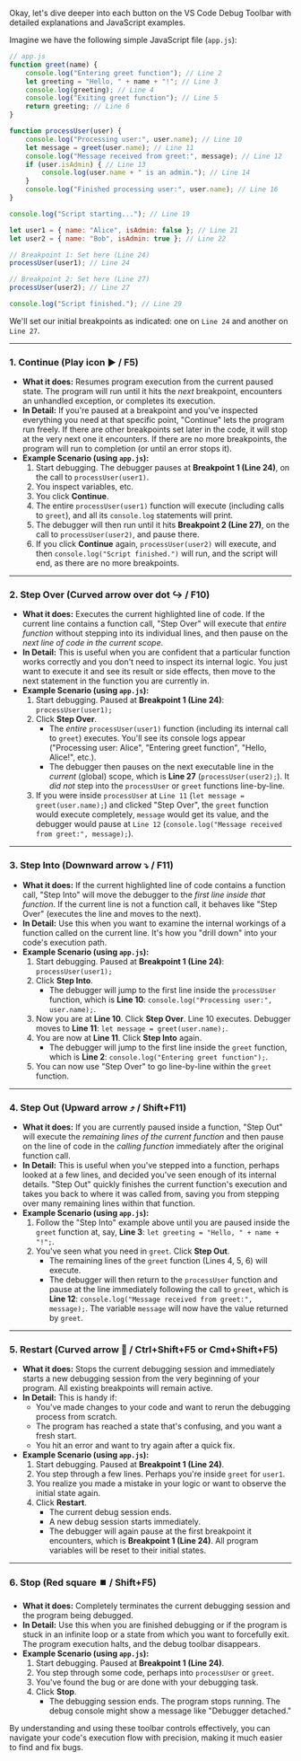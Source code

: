 Okay, let's dive deeper into each button on the VS Code Debug Toolbar with detailed explanations and JavaScript examples.

Imagine we have the following simple JavaScript file (`app.js`):

```javascript
// app.js
function greet(name) {
    console.log("Entering greet function"); // Line 2
    let greeting = "Hello, " + name + "!"; // Line 3
    console.log(greeting); // Line 4
    console.log("Exiting greet function"); // Line 5
    return greeting; // Line 6
}

function processUser(user) {
    console.log("Processing user:", user.name); // Line 10
    let message = greet(user.name); // Line 11
    console.log("Message received from greet:", message); // Line 12
    if (user.isAdmin) { // Line 13
        console.log(user.name + " is an admin."); // Line 14
    }
    console.log("Finished processing user:", user.name); // Line 16
}

console.log("Script starting..."); // Line 19

let user1 = { name: "Alice", isAdmin: false }; // Line 21
let user2 = { name: "Bob", isAdmin: true }; // Line 22

// Breakpoint 1: Set here (Line 24)
processUser(user1); // Line 24

// Breakpoint 2: Set here (Line 27)
processUser(user2); // Line 27

console.log("Script finished."); // Line 29
```

We'll set our initial breakpoints as indicated: one on `Line 24` and another on `Line 27`.

---

### 1. Continue (Play icon ▶️ / F5)

*   **What it does:** Resumes program execution from the current paused state. The program will run until it hits the *next* breakpoint, encounters an unhandled exception, or completes its execution.
*   **In Detail:** If you're paused at a breakpoint and you've inspected everything you need at that specific point, "Continue" lets the program run freely. If there are other breakpoints set later in the code, it will stop at the very next one it encounters. If there are no more breakpoints, the program will run to completion (or until an error stops it).
*   **Example Scenario (using `app.js`):**
    1.  Start debugging. The debugger pauses at **Breakpoint 1 (Line 24)**, on the call to `processUser(user1)`.
    2.  You inspect variables, etc.
    3.  You click **Continue**.
    4.  The entire `processUser(user1)` function will execute (including calls to `greet`), and all its `console.log` statements will print.
    5.  The debugger will then run until it hits **Breakpoint 2 (Line 27)**, on the call to `processUser(user2)`, and pause there.
    6.  If you click **Continue** again, `processUser(user2)` will execute, and then `console.log("Script finished.")` will run, and the script will end, as there are no more breakpoints.

---

### 2. Step Over (Curved arrow over dot ↪️ / F10)

*   **What it does:** Executes the current highlighted line of code. If the current line contains a function call, "Step Over" will execute that *entire function* without stepping into its individual lines, and then pause on the *next line of code in the current scope*.
*   **In Detail:** This is useful when you are confident that a particular function works correctly and you don't need to inspect its internal logic. You just want to execute it and see its result or side effects, then move to the next statement in the function you are currently in.
*   **Example Scenario (using `app.js`):**
    1.  Start debugging. Paused at **Breakpoint 1 (Line 24)**: `processUser(user1);`
    2.  Click **Step Over**.
        *   The *entire* `processUser(user1)` function (including its internal call to `greet`) executes. You'll see its console logs appear ("Processing user: Alice", "Entering greet function", "Hello, Alice!", etc.).
        *   The debugger then pauses on the next executable line in the *current* (global) scope, which is **Line 27** (`processUser(user2);`). It *did not* step into the `processUser` or `greet` functions line-by-line.
    3.  If you were inside `processUser` at `Line 11` (`let message = greet(user.name);`) and clicked "Step Over", the `greet` function would execute completely, `message` would get its value, and the debugger would pause at `Line 12` (`console.log("Message received from greet:", message);`).

---

### 3. Step Into (Downward arrow ⤵️ / F11)

*   **What it does:** If the current highlighted line of code contains a function call, "Step Into" will move the debugger to the *first line inside that function*. If the current line is not a function call, it behaves like "Step Over" (executes the line and moves to the next).
*   **In Detail:** Use this when you want to examine the internal workings of a function called on the current line. It's how you "drill down" into your code's execution path.
*   **Example Scenario (using `app.js`):**
    1.  Start debugging. Paused at **Breakpoint 1 (Line 24)**: `processUser(user1);`
    2.  Click **Step Into**.
        *   The debugger will jump to the first line inside the `processUser` function, which is **Line 10**: `console.log("Processing user:", user.name);`.
    3.  Now you are at **Line 10**. Click **Step Over**. Line 10 executes. Debugger moves to **Line 11**: `let message = greet(user.name);`.
    4.  You are now at **Line 11**. Click **Step Into** again.
        *   The debugger will jump to the first line inside the `greet` function, which is **Line 2**: `console.log("Entering greet function");`.
    5.  You can now use "Step Over" to go line-by-line within the `greet` function.

---

### 4. Step Out (Upward arrow ⤴️ / Shift+F11)

*   **What it does:** If you are currently paused inside a function, "Step Out" will execute the *remaining lines of the current function* and then pause on the line of code in the *calling function* immediately after the original function call.
*   **In Detail:** This is useful when you've stepped into a function, perhaps looked at a few lines, and decided you've seen enough of its internal details. "Step Out" quickly finishes the current function's execution and takes you back to where it was called from, saving you from stepping over many remaining lines within that function.
*   **Example Scenario (using `app.js`):**
    1.  Follow the "Step Into" example above until you are paused inside the `greet` function at, say, **Line 3**: `let greeting = "Hello, " + name + "!";`.
    2.  You've seen what you need in `greet`. Click **Step Out**.
        *   The remaining lines of the `greet` function (Lines 4, 5, 6) will execute.
        *   The debugger will then return to the `processUser` function and pause at the line immediately following the call to `greet`, which is **Line 12**: `console.log("Message received from greet:", message);`. The variable `message` will now have the value returned by `greet`.

---

### 5. Restart (Curved arrow 🔄 / Ctrl+Shift+F5 or Cmd+Shift+F5)

*   **What it does:** Stops the current debugging session and immediately starts a new debugging session from the very beginning of your program. All existing breakpoints will remain active.
*   **In Detail:** This is handy if:
    *   You've made changes to your code and want to rerun the debugging process from scratch.
    *   The program has reached a state that's confusing, and you want a fresh start.
    *   You hit an error and want to try again after a quick fix.
*   **Example Scenario (using `app.js`):**
    1.  Start debugging. Paused at **Breakpoint 1 (Line 24)**.
    2.  You step through a few lines. Perhaps you're inside `greet` for `user1`.
    3.  You realize you made a mistake in your logic or want to observe the initial state again.
    4.  Click **Restart**.
        *   The current debug session ends.
        *   A new debug session starts immediately.
        *   The debugger will again pause at the first breakpoint it encounters, which is **Breakpoint 1 (Line 24)**. All program variables will be reset to their initial states.

---

### 6. Stop (Red square ⏹️ / Shift+F5)

*   **What it does:** Completely terminates the current debugging session and the program being debugged.
*   **In Detail:** Use this when you are finished debugging or if the program is stuck in an infinite loop or a state from which you want to forcefully exit. The program execution halts, and the debug toolbar disappears.
*   **Example Scenario (using `app.js`):**
    1.  Start debugging. Paused at **Breakpoint 1 (Line 24)**.
    2.  You step through some code, perhaps into `processUser` or `greet`.
    3.  You've found the bug or are done with your debugging task.
    4.  Click **Stop**.
        *   The debugging session ends. The program stops running. The debug console might show a message like "Debugger detached."

By understanding and using these toolbar controls effectively, you can navigate your code's execution flow with precision, making it much easier to find and fix bugs.